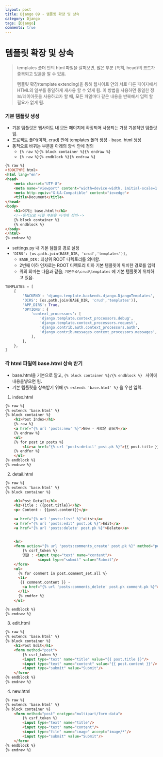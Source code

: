 ```yaml
---
layout: post
title: Django 09 - 템플릿 확장 및 상속
category: Django
tags: [Django]
comments: true
---
```






# 템플릿 확장 및 상속

> templates 폴더 안의 html 파일을 살펴보면, 많은 부분 (특히, head)의 코드가 중복되고 있음을 알 수 있음.
>
> 템플릿 확장(template extending)을 통해 웹사이트 안의 서로 다른 페이지에서 HTML의 일부를 동일하게 재사용 할 수 있게 됨. 이 방법을 사용하면 동일한 정보/레이아웃을 사용하고자 할 때, 모든 파일마다 같은 내용을 반복해서 입력 할 필요가 없게 됨.

### 기본 템플릿 생성

- 기본 템플릿은 웹사이트 내 모든 페이지에 확장되어 사용되는 가장 기본적인 템플릿임.
- 프로젝트 폴더(이하, crud) 안에  templates 폴더 생성  - base. html 생성
- 동적으로 바뀌는 부분을 아래의 양식 안에 정의
  - `{% raw %}{% block container %}{% endraw %}`
  - `{% raw %}{% endblock %}{% endraw %}`

```html
{% raw %}
<!DOCTYPE html>
<html lang="en">
<head>
    <meta charset="UTF-8">
    <meta name="viewport" content="width=device-width, initial-scale=1.0">
    <meta http-equiv="X-UA-Compatible" content="ie=edge">
    <title>Document</title>
</head>
<body>
    <h1>여기는 base.html!</h1>
    <!--동적으로 바뀔 부분을 아래에 정의-->
    {% block container %}
    {% endblock %}
</body>
</html>
{% endraw %}
```



- settings.py 내 기본 템플릿 경로 설정
- `'DIRS': [os.path.join(BASE_DIR, 'crud','templates')],`
  - `BASE_DIR` : 최상위 ROOT 디렉토리를 의미함. 
  - 2번째 이하 인자로는 ROOT 디렉토리 이하 기본 템플릿이 위치한 경로를 입력
  - 위의 의미는 다음과 같음; `기본주소\crud\templates` 에 기본 템플릿이 위치하고 있음.

```python
TEMPLATES = [
    {
        'BACKEND': 'django.template.backends.django.DjangoTemplates',
        'DIRS': [os.path.join(BASE_DIR, 'crud','templates')],
        'APP_DIRS': True,
        'OPTIONS': {
            'context_processors': [
                'django.template.context_processors.debug',
                'django.template.context_processors.request',
                'django.contrib.auth.context_processors.auth',
                'django.contrib.messages.context_processors.messages',
            ],
        },
    },
]
```



### 각 html 파일에 base.html 상속 받기

- base.html을 기본으로 깔고, `{% block container %}/{% endblock %} ` 사이에 내용을넣으면 됨.
- 기본 템플릿을 상속받기 위해 `{% extends 'base.html' %}` 을 우선 입력.

1. index.html

```html
{% raw %}
{% extends 'base.html' %}
{% block container %}
    <h1>Post Index</h1>
	{% raw %}
    <a href="{% url 'posts:new' %}">New - 새로운 글쓰기</a>
	{% endraw %}
    <ul>
    {% for post in posts %}
        <li><a href="{% url 'posts:detail' post.pk %}">{{ post.title }}</a></li>    
    {% endfor %}
    </ul>
{% endblock %}
{% endraw %}
```



2. detail.html

```html
{% raw %}
{% extends 'base.html' %}
{% block container %}

    <h1>Post Detail</h1>
    <h2>Title : {{post.title}}</h2>
    <p> Content : {{post.content}}</p>
	
    <a href="{% url 'posts:list' %}">List</a>
    <a href="{% url 'posts:edit' post.pk %}">Edit</a>
    <a href="{% url 'posts:delete' post.pk %}">Delete</a>
	
    
    <hr>
    <form action="{% url 'posts:comments_create' post.pk %}" method="post">
        {% csrf_token %}
        댓글 : <input type="text" name="content"/>
        	   <input type="submit" value="Submit"/>
    </form>
    <ul>
      {% for comment in post.comment_set.all %}
      <li> 
       {{ comment.content }} - 
        <a href="{% url 'posts:comments_delete' post.pk comment.pk %}">Delete</a>
      </li>
      {% endfor %}
    </ul>

{% endblock %}
{% endraw %}
```



3. edit.html

```html
{% raw %}
{% extends 'base.html' %}
{% block container %}
    <h1>Post Edit</h1>
    <form method="post">
        {% csrf_token %}
        <input type="text" name="title" value="{{ post.title }}"/>
        <input type="text" name="content" value="{{ post.content }}"/>
        <input type="submit" value="Submit"/>
    </form>
{% endblock %}
{% endraw %}
```



4. new.html

```html
{% raw %}
{% extends 'base.html' %}
{% block container %}
    <form method="post" enctype="multipart/form-data">
        {% csrf_token %}
        <input type="text" name="title"/>
        <input type="text" name="content"/>
        <input type="file" name="image" accept="image/*"/>
        <input type="submit" value="Submit"/>
    </form>
{% endblock %}
{% endraw %}
```



